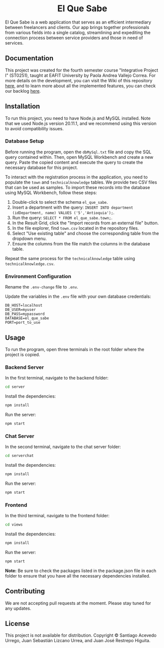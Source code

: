 <h1 align="center">El Que Sabe</h1>

El Que Sabe is a web application that serves as an efficient intermediary between freelancers and clients. Our app brings together professionals from various fields into a single catalog, streamlining and expediting the connection process between service providers and those in need of services.

## Documentation

This project was created for the fourth semester course "Integrative Project I" (ST0251), taught at EAFIT University by Paola Andrea Vallejo Correa. For more details on the development, you can visit the Wiki of this repository [here](https://github.com/NoprauxX12/NLT-El-que-sabe/wiki), and to learn more about all the implemented features, you can check our backlog [here](https://github.com/users/NoprauxX12/projects/3).

## Installation

To run this project, you need to have Node.js and MySQL installed. Note that we used Node.js version 20.11.1, and we recommend using this version to avoid compatibility issues.

### Database Setup

Before running the program, open the `dbMySql.txt` file and copy the SQL query contained within. Then, open MySQL Workbench and create a new query. Paste the copied content and execute the query to create the necessary database for this project.

To interact with the registration process in the application, you need to populate the `town` and `technicalknowledge` tables. We provide two CSV files that can be used as samples. To import these records into the database using MySQL Workbench, follow these steps:

1. Double-click to select the schema `el_que_sabe`.
2. Insert a department with the query: `INSERT INTO department (idDepartment, name) VALUES ('5','Antioquia');`.
3. Run the query: `SELECT * FROM el_que_sabe.town;`.
4. In the Result Grid, click the "Import records from an external file" button.
5. In the file explorer, find `town.csv` located in the repository files.
6. Select "Use existing table" and choose the corresponding table from the dropdown menu.
7. Ensure the columns from the file match the columns in the database table.

Repeat the same process for the `technicalknowledge` table using `technicalknowledge.csv`.

### Environment Configuration

Rename the `.env-change` file to `.env`.

Update the variables in the `.env` file with your own database credentials:
```env
DB_HOST=localhost
DB_USER=myuser
DB_PASS=mypassword
DATABASE=el_que_sabe
PORT=port_to_use
```

## Usage

To run the program, open three terminals in the root folder where the project is copied.

### Backend Server

In the first terminal, navigate to the backend folder:

```bash
cd server
```
Install the dependencies:
```bash
npm install
```
Run the server:
```bash
npm start
```

### Chat Server

In the second terminal, navigate to the chat server folder:
```bash
cd serverchat
```
Install the dependencies:
```bash
npm install
```
Run the server:
```bash
npm start
```

### Frontend

In the third terminal, navigate to the frontend folder:
```bash
cd views
```
Install the dependencies:
```bash
npm install
```
Run the server:
```bash
npm start
```
**Note:** Be sure to check the packages listed in the package.json file in each folder to ensure that you have all the necessary dependencies installed.

## Contributing
We are not accepting pull requests at the moment. Please stay tuned for any updates.

## License
This project is not available for distribution. Copyright © Santiago Acevedo Urrego, Juan Sebastián Lizcano Urrea, and Juan José Restrepo Higuita.

